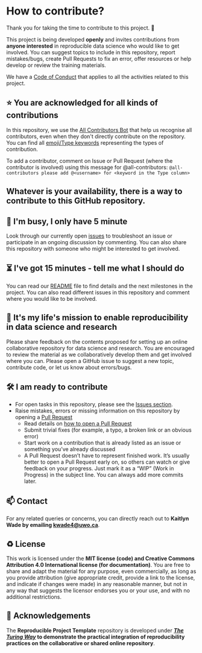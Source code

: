 # How to contribute?

Thank you for taking the time to contribute to this project. 🎉

This project is being developed **openly** and invites contributions from **anyone interested** in reproducible data science who would like to get involved.
You can suggest topics to include in this repository, report mistakes/bugs, create Pull Requests to fix an error, offer resources or help develop or review the training materials.

We have a [Code of Conduct](./CODE_OF_CONDUCT.md) that applies to all the activities related to this project.

⭐️ You are acknowledged for all kinds of contributions
---

In this repository, we use the [All Contributors Bot](https://allcontributors.org/) that help us recognise all contributors, even when they don't directly contribute on the repository.
You can find all [emoji/Type keywords](https://allcontributors.org/docs/en/emoji-key) representing the types of contribution. 

To add a contributor, comment on Issue or Pull Request (where the contributor is involved) using this message for @all-contributors:
`@all-contributors please add @<username> for <keyword in the Type column>`

## Whatever is your availability, there is a way to contribute to this GitHub repository.

👋 I'm busy, I only have 5 minute
---

Look through our currently open [issues](../../issues) to troubleshoot an issue or participate in an ongoing discussion by commenting.
You can also share this repository with someone who might be interested to get involved.

⏳ I've got 15 minutes - tell me what I should do
---

You can read our [README](./README.md) file to find details and the next milestones in the project.
You can also read different issues in this repository and comment where you would like to be involved.

🎉 It's my life's mission to enable reproducibility in data science and research
---

Please share feedback on the contents proposed for setting up an online collaborative repository for data science and research.
You are encouraged to review the material as we collaboratively develop them and get involved where you can.
Please open a GitHub issue to suggest a new topic, contribute code, or let us know about errors/bugs.

🛠 I am ready to contribute 
---

- For open tasks in this repository, please see the [Issues section](../../issues).
- Raise mistakes, errors or missing information on this repository by opening a [Pull Request](../../pulls)
  - Read details on [how to open a Pull Request](https://opensource.guide/how-to-contribute/#opening-a-pull-request)
  - Submit trivial fixes (for example, a typo, a broken link or an obvious error)
  - Start work on a contribution that is already listed as an issue or something you’ve already discussed
  - A Pull Request doesn’t have to represent finished work. It’s usually better to open a Pull Request early on, so others can watch or give feedback on your progress. Just mark it as a “WIP” (Work in Progress) in the subject line. You can always add more commits later.

📫 Contact
---

For any related queries or concerns, you can directly reach out to **Kaitlyn Wade by emailing [kwade4@uwo.ca](kwade4@uwo.ca)**.

♻️ License
---

This work is licensed under the **MIT license (code) and Creative Commons Attribution 4.0 International license (for documentation)**. 
You are free to share and adapt the material for any purpose, even commercially, 
as long as you provide attribution (give appropriate credit, provide a link to the license, 
and indicate if changes were made) in any reasonable manner, but not in any way that suggests the 
licensor endorses you or your use, and with no additional restrictions.

💙 Acknowledgements 
---
The **Reproducible Project Template** repository is developed under ***[The Turing Way](https://github.com/alan-turing-institute/the-turing-way)* to demonstrate the practical integration of reproducibility practices on the collaborative or shared online repository**.
